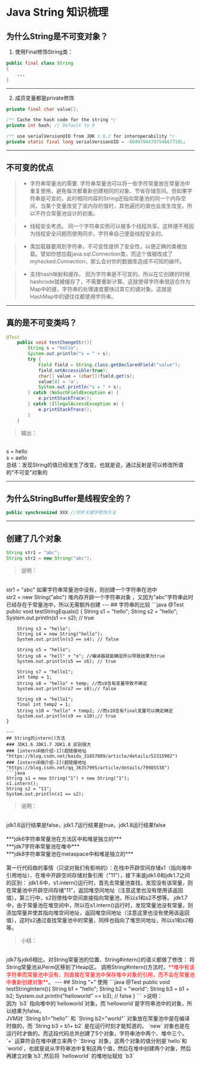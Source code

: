 # Java String 知识梳理
## 为什么String是不可变对象？

1. 使用Final修饰String类：
```java
public final class String
{
    ...
}
```
---
2. 成员变量都是private修饰
```java
private final char value[];

/** Cache the hash code for the string */
private int hash; // Default to 0

/** use serialVersionUID from JDK 1.0.2 for interoperability */
private static final long serialVersionUID = -6849794470754667710L;
```
---
## 不可变的优点

>- 字符串常量池的需要.
字符串常量池可以将一些字符常量放在常量池中重复使用，避免每次都重新创建相同的对象、节省存储空间。但如果字符串是可变的，此时相同内容的String还指向常量池的同一个内存空间，当某个变量改变了该内存的值时，其他遍历的值也会发生改变。所以不符合常量池设计的初衷。

>- 线程安全考虑。
同一个字符串实例可以被多个线程共享。这样便不用因为线程安全问题而使用同步。字符串自己便是线程安全的。

>- 类加载器要用到字符串，不可变性提供了安全性，以便正确的类被加载。譬如你想加载java.sql.Connection类，而这个值被改成了myhacked.Connection，那么会对你的数据库造成不可知的破坏。

>- 支持hash映射和缓存。
因为字符串是不可变的，所以在它创建的时候hashcode就被缓存了，不需要重新计算。这就使得字符串很适合作为Map中的键，字符串的处理速度要快过其它的键对象。这就是HashMap中的键往往都使用字符串。
---
## 真的是不可变类吗？
```java
@Test
    public void testChangeStr(){
        String s = "hello";
        System.out.println("s = " + s);
        try {
            Field field = String.class.getDeclaredField("value");
            field.setAccessible(true);
            char[] value = (char[])field.get(s);
            value[0] = 'a';
            System.out.println("s = " + s);
        } catch (NoSuchFieldException e) {
            e.printStackTrace();
        } catch (IllegalAccessException e) {
            e.printStackTrace();
        }
    }
```
>输出：
</br>
s = hello
</br>
s = aello
</br>
总结：发现String的值已经发生了改变。也就是说，通过反射是可以修改所谓的“不可变”对象的

---
## 为什么StringBuffer是线程安全的？
```java
public synchronized XXX //同步关键字修饰方法
```
---
## 创建了几个对象
```java
String str1 = "abc";
String str2 = new String("abc");
```
>说明：
</br>
str1 = "abc" 如果字符串常量池中没有，则创建一个字符串在池中
</br>
str2 = new String("abc") 堆内存开辟一个字符串对象
，又因为"abc"字符串此时已经存在于常量池中，所以无需额外创建
---
## 字符串的比较
```java
    @Test
    public void testStringEquals() {
        String s1 = "hello";
        String s2 = "hello";
        System.out.println(s1 == s2); // true

        String s3 = "hello";
        String s4 = new String("hello");
        System.out.println(s3 == s4); // false

        String s5 = "hello";
        String s6 = "hell" + "o"; //编译器就能确定所以导致结果为true
        System.out.println(s5 == s6); // true

        String s7 = "hello1";
        int temp = 1;
        String s8 = "hello" + temp; //而s8含有变量导致不确定
        System.out.println(s7 == s8);// false

        String s9 = "hello1";
        final int temp2 = 1;
        String s10 = "hello" + temp2; //而s10含有final变量可以确定确定
        System.out.println(s9 == s10);// true
    }
```
---
## String的intern()方法
### JDK1.6 JDK1.7 JDK1.8 区别很大
### [intern详细介绍-1](超链接地址 "https://blog.csdn.net/baidu_31657889/article/details/52315902")
### [intern详细介绍-2](超链接地址 "https://blog.csdn.net/qq_36357995/article/details/79985538")
```java
String s1 = new String("1") + new String("1");
s1.intern();
String s2 = "11";
System.out.println(s1 == s2);
```
>说明：
</br>
jdk1.6运行结果是false，jdk1.7运行结果是true，jdk1.8运行结果false
</br>
</br>
***jdk6字符串常量池在方法区中和堆是独立的***
</br>
***jdk7字符串常量池在堆中***
</br>
***jdk8字符串常量池在metaspace中和堆是独立的***
</br>
</br>
第一行代码做的事情（只说对我们有影响的）：在栈中开辟空间存储s1（指向堆中引用地址）、在堆中开辟空间存储对象引用（"11"），接下来是jdk1.6和jdk1.7之间的区别：
jdk1.6中，s1.intern()运行时，首先去常量池查找，发现没有该常量，则在常量池中开辟空间存储"11"，返回堆空间地址（注意这里也没有使用该返回值），第三行中，s2则使栈中空间直接指向常量池，所以s1和s2不想等。
jdk1.7中，由于常量池在堆空间中，所以在s1.intern()运行时，发现常量池没有常量，则添加常量并使其指向堆空间地址，返回堆空间地址（注意这里也没有使用该返回值），这时s2通过查找常量池中的常量，同样也指向了堆空间地址，所以s1和s2相等。

>小结：
</br>
jdk7与jdk6相比，对String常量池的位置、String#intern()的语义都做了修改：
将String常量池从Perm区移到了Heap区。
调用String#intern()方法时，<font color="red">**堆中有该字符串而常量池中没有，则直接在常量池中保存堆中对象的引用，而不会在常量池中重新创建对象**</font>。
---
## String “+” 使用
```java
    @Test
    public void testStringIntern(){
        String b1 = "hello";
        String b2 = "world";
        String b3 = b1 + b2;
        System.out.println("helloworld" == b3); // false
    }
```
>说明：
</br>
因为 `b3` 指向堆中的`helloworld`对象，而`helloworld`是字符串池中的对象，所以结果为false。
</br>
JVM对 `String b1="hello"` 和 `String b2="world"` 对象放在常量池中是在编译时做的，而 `String b3 = b1+ b2` 是在运行时刻才能知道的。
`new` 对象也是在运行时才做的。而这段代码总共创建了5个对象，字符串池中两个、堆中三个。
</br>
`+` 运算符会在堆中建立来两个 `String` 对象，这两个对象的值分别是`hello`和`world`，也就是说从字符串池中复制这两个值，然后在堆中创建两个对象，然后再建立对象`b3`,然后将 `helloworld` 的堆地址赋给 `b3`
